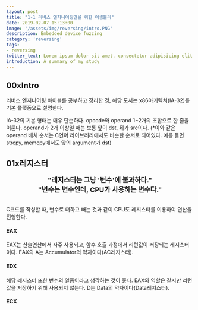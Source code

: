 ```yaml
---
layout: post
title: "1-1 리버스 엔지니어링만을 위한 어셈블리"
date: 2019-02-07 15:13:00
image: '/assets/img/reversing/intro.PNG'
description: Embedded device fuzzing
category: 'reversing'
tags:
- reversing
twitter_text: Lorem ipsum dolor sit amet, consectetur adipisicing elit.
introduction: A summary of my study
---
```


## 00xIntro

 리버스 엔지니어링 바이블를 공부하고 정리한 것, 해당 도서는 x86아키텍쳐(IA-32)를 기본 플랫폼으로 설명한다.

 IA-32의 기본 형태는 매우 단순하다. opcode와 operand 1~2개의 조합으로 한 줄을 이룬다. operand가 2개 이상일 때는 보통 앞이 dst, 뒤가 src이다.
 (*이와 같은 operand 배치 순서는 C언어 라이브러리에서도 비슷한 순서로 되어있다. 예를 들면 strcpy, memcpy에서도 앞의 argument가 dst)

## 01x레지스터

 <center><font size="4pt"><b>"레지스터는 그냥 '변수'에 불과하다."<br>"변수는 변수인데, CPU가 사용하는 변수다."</b></font></center><br>

 C코드를 작성할 때, 변수로 더하고 빼는 것과 같이 CPU도 레지스터를 이용하여 연산을 진행한다.

#### EAX
 EAX는 산술연산에서 자주 사용되고, 함수 호출 과정에서 리턴값이 저장되는 레지스터이다. EAX의 A는 Accumulator의 약자이다(AC레지스터).

#### EDX
 해당 레지스터 또한 변수의 일종이라고 생각하는 것이 좋다. EAX와 역할은 같지만 리턴값을 저장하기 위해 사용되지 않는다. D는 Data의 약자이다(Data레지스터).

#### ECX
 
